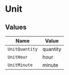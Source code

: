 # Unit


## Values

| Name           | Value          |
| -------------- | -------------- |
| `UnitQuantity` | quantity       |
| `UnitHour`     | hour           |
| `UnitMinute`   | minute         |